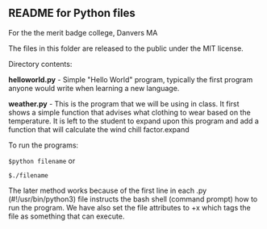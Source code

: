 README for Python files
---

For the the merit badge college, Danvers MA

The files in this folder are released to the public under the MIT license.

Directory contents:

**helloworld.py** - Simple "Hello World" program, typically the first program anyone
would write when learning a new language.
    
**weather.py** - This is the program that we will be using in class.  It first shows a simple function
that advises what clothing to wear based on the temperature.  It is left to the student to expand
upon this program and add a function that will calculate the wind chill factor.expand
 
To run the programs:
        
`$python filename` or
        
`$./filename`
        
The later method works because of the first line in each .py (#!/usr/bin/python3) file instructs
the bash shell (command prompt) how to run the program.  We have also set the file attributes to +x
which tags the file as something that can execute.